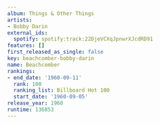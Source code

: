 ```yaml
---
album: Things & Other Things
artists:
- Bobby Darin
external_ids:
  spotify: spotify:track:22DjeVCXqJpnwrXJcdRD91
features: []
first_released_as_single: false
key: beachcomber-bobby-darin
name: Beachcomber
rankings:
- end_date: '1960-09-11'
  rank: 100
  ranking_list: Billboard Hot 100
  start_date: '1960-09-05'
release_year: 1960
runtime: 136853
---
```


